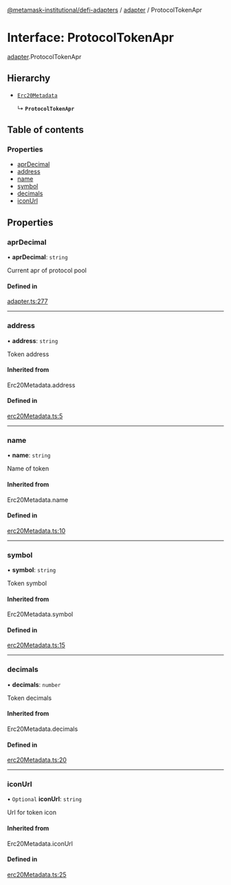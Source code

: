 [@metamask-institutional/defi-adapters](../README.md) / [adapter](../modules/adapter.md) / ProtocolTokenApr

# Interface: ProtocolTokenApr

[adapter](../modules/adapter.md).ProtocolTokenApr

## Hierarchy

- [`Erc20Metadata`](../modules/erc20Metadata.md#erc20metadata)

  ↳ **`ProtocolTokenApr`**

## Table of contents

### Properties

- [aprDecimal](adapter.ProtocolTokenApr.md#aprdecimal)
- [address](adapter.ProtocolTokenApr.md#address)
- [name](adapter.ProtocolTokenApr.md#name)
- [symbol](adapter.ProtocolTokenApr.md#symbol)
- [decimals](adapter.ProtocolTokenApr.md#decimals)
- [iconUrl](adapter.ProtocolTokenApr.md#iconurl)

## Properties

### aprDecimal

• **aprDecimal**: `string`

Current apr of protocol pool

#### Defined in

[adapter.ts:277](https://github.com/consensys-vertical-apps/mmi-defi-adapters/blob/main/src/types/adapter.ts#L277)

___

### address

• **address**: `string`

Token address

#### Inherited from

Erc20Metadata.address

#### Defined in

[erc20Metadata.ts:5](https://github.com/consensys-vertical-apps/mmi-defi-adapters/blob/main/src/types/erc20Metadata.ts#L5)

___

### name

• **name**: `string`

Name of token

#### Inherited from

Erc20Metadata.name

#### Defined in

[erc20Metadata.ts:10](https://github.com/consensys-vertical-apps/mmi-defi-adapters/blob/main/src/types/erc20Metadata.ts#L10)

___

### symbol

• **symbol**: `string`

Token symbol

#### Inherited from

Erc20Metadata.symbol

#### Defined in

[erc20Metadata.ts:15](https://github.com/consensys-vertical-apps/mmi-defi-adapters/blob/main/src/types/erc20Metadata.ts#L15)

___

### decimals

• **decimals**: `number`

Token decimals

#### Inherited from

Erc20Metadata.decimals

#### Defined in

[erc20Metadata.ts:20](https://github.com/consensys-vertical-apps/mmi-defi-adapters/blob/main/src/types/erc20Metadata.ts#L20)

___

### iconUrl

• `Optional` **iconUrl**: `string`

Url for token icon

#### Inherited from

Erc20Metadata.iconUrl

#### Defined in

[erc20Metadata.ts:25](https://github.com/consensys-vertical-apps/mmi-defi-adapters/blob/main/src/types/erc20Metadata.ts#L25)
